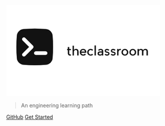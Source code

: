 <!-- _coverpage.md -->

![logo](img/test.png)

> An engineering learning path

[GitHub](https://github.com/stevengonsalvez/devops-classroom)
[Get Started](#welcome)
